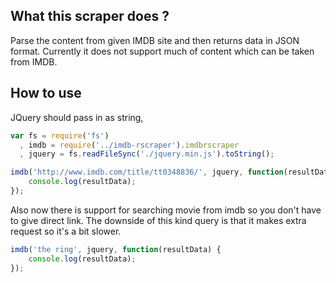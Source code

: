 ## What this scraper does ?
Parse the content from given IMDB site and then returns data in JSON format. Currently it does not support much of content which can be taken from IMDB.

## How to use
JQuery should pass in as string,

```javascript
var fs = require('fs')
  , imdb = require('../imdb-rscraper').imdbrscraper
  , jquery = fs.readFileSync('./jquery.min.js').toString();

imdb('http://www.imdb.com/title/tt0348836/', jquery, function(resultData) { 
	console.log(resultData); 
});
```

Also now there is support for searching movie from imdb so you don't have to give
direct link. The downside of this kind query is that it makes extra request so it's a bit slower.

```javascript
imdb('the ring', jquery, function(resultData) { 
	console.log(resultData); 
});
```